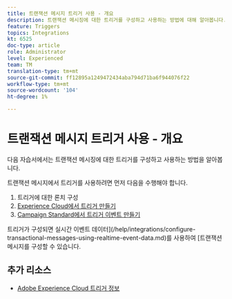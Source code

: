 ```yaml
---
title: 트랜잭션 메시지 트리거 사용 - 개요
description: 트랜잭션 메시징에 대한 트리거를 구성하고 사용하는 방법에 대해 알아봅니다.
feature: Triggers
topics: Integrations
kt: 6525
doc-type: article
role: Administrator
level: Experienced
team: TM
translation-type: tm+mt
source-git-commit: ff12895a1249472434aba794d71ba6f944076f22
workflow-type: tm+mt
source-wordcount: '104'
ht-degree: 1%

---
```



# 트랜잭션 메시지 트리거 사용 - 개요

다음 자습서에서는 트랜잭션 메시징에 대한 트리거를 구성하고 사용하는 방법을 알아봅니다.

트랜잭션 메시지에서 트리거를 사용하려면 먼저 다음을 수행해야 합니다.

1. 트리거에 대한 론치 구성
2. [Experience Cloud에서 트리거 만들기](/help/integrations/create-a-trigger-in-experience-cloud.md)
3. [Campaign Standard에서 트리거 이벤트 만들기](/help/integrations/create-a-trigger-event.md)

트리거가 구성되면 실시간 이벤트 데이터](/help/integrations/configure-transactional-messages-using-realtime-event-data.md)를 사용하여 [트랜잭션 메시지를 구성할 수 있습니다.

## 추가 리소스

* [Adobe Experience Cloud 트리거 정보](https://experienceleague.adobe.com/docs/campaign-standard/using/integrating-with-adobe-cloud/working-with-campaign-and-triggers/about-adobe-experience-cloud-triggers.html?lang=en#integrating-with-adobe-cloud)
